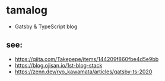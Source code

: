 # tamalog

- Gatsby & TypeScript blog

## see: 

- https://qiita.com/Takepepe/items/144209f860fbe4d5e9bb
- https://blog.ojisan.io/1st-blog-stack
- https://zenn.dev/ryo_kawamata/articles/gatsby-ts-2020
